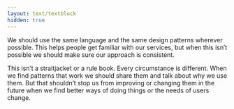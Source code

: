 ```yaml
---
layout: text/textblock
hidden: true
---
```


We should use the same language and the same design patterns wherever possible. This helps people get familiar with our services, but when this isn’t possible we should make sure our approach is consistent.

This isn’t a straitjacket or a rule book. Every circumstance is different. When we find patterns that work we should share them and talk about why we use them. But that shouldn’t stop us from improving or changing them in the future when we find better ways of doing things or the needs of users change.
